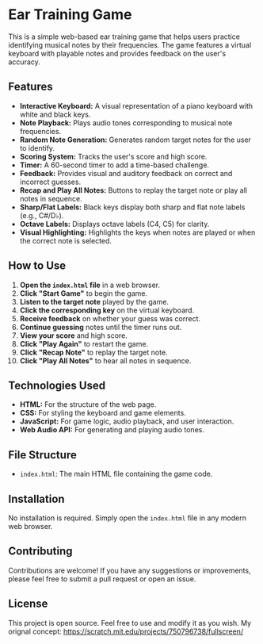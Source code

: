 # Ear Training Game

This is a simple web-based ear training game that helps users practice identifying musical notes by their frequencies. The game features a virtual keyboard with playable notes and provides feedback on the user's accuracy.

## Features

-   **Interactive Keyboard:** A visual representation of a piano keyboard with white and black keys.
-   **Note Playback:** Plays audio tones corresponding to musical note frequencies.
-   **Random Note Generation:** Generates random target notes for the user to identify.
-   **Scoring System:** Tracks the user's score and high score.
-   **Timer:** A 60-second timer to add a time-based challenge.
-   **Feedback:** Provides visual and auditory feedback on correct and incorrect guesses.
-   **Recap and Play All Notes:** Buttons to replay the target note or play all notes in sequence.
-   **Sharp/Flat Labels:** Black keys display both sharp and flat note labels (e.g., C#/D♭).
-   **Octave Labels:** Displays octave labels (C4, C5) for clarity.
-   **Visual Highlighting:** Highlights the keys when notes are played or when the correct note is selected.

## How to Use

1.  **Open the `index.html` file** in a web browser.
2.  **Click "Start Game"** to begin the game.
3.  **Listen to the target note** played by the game.
4.  **Click the corresponding key** on the virtual keyboard.
5.  **Receive feedback** on whether your guess was correct.
6.  **Continue guessing** notes until the timer runs out.
7.  **View your score** and high score.
8.  **Click "Play Again"** to restart the game.
9.  **Click "Recap Note"** to replay the target note.
10. **Click "Play All Notes"** to hear all notes in sequence.

## Technologies Used

-   **HTML:** For the structure of the web page.
-   **CSS:** For styling the keyboard and game elements.
-   **JavaScript:** For game logic, audio playback, and user interaction.
-   **Web Audio API:** For generating and playing audio tones.

## File Structure

-   `index.html`: The main HTML file containing the game code.

## Installation

No installation is required. Simply open the `index.html` file in any modern web browser.

## Contributing

Contributions are welcome! If you have any suggestions or improvements, please feel free to submit a pull request or open an issue.

## License

This project is open source. Feel free to use and modify it as you wish. 
My orignal concept: https://scratch.mit.edu/projects/750796738/fullscreen/
